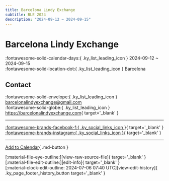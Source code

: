 ```yaml
---
title: Barcelona Lindy Exchange
subtitle: BLE 2024
description: "2024-09-12 ~ 2024-09-15"
---
```


# Barcelona Lindy Exchange 

:fontawesome-solid-calendar-days:{ .ky_list_leading_icon } 2024-09-12 ~ 2024-09-15  
:fontawesome-solid-location-dot:{ .ky_list_leading_icon } Barcelona  

## Contact

:fontawesome-solid-envelope:{ .ky_list_leading_icon } <barcelonalindyexchange@gmail.com>  
:fontawesome-solid-globe:{ .ky_list_leading_icon } <https://barcelonalindyexchange.com>{ target='_blank' }  

---

 [:fontawesome-brands-facebook-f:{ .ky_social_links_icon }](https://www.facebook.com/barcelonalindyexchange){ target='_blank' } [:fontawesome-brands-instagram:{ .ky_social_links_icon }](https://instagram.com/ble_bcnswing){ target='_blank' }

---

[Add to Calendar](https://swing.news/ics/en/2024/es/barcelona-lindy-exchange-2024.ics){ .md-button }

<div class="ky_page_footer" markdown>
<div class="ky_page_footer_trailing" markdown="span">
[:material-file-eye-outline:][view-raw-source-file]{ target='_blank' }
[:material-file-edit-outline:][edit-info]{ target='_blank' }
</div>
<div class="ky_page_footer_leading" markdown="span">
[:material-clock-edit-outline: 2024-07-06 07:40 UTC][view-edit-history]{ .ky_page_footer_history_button target='_blank' }
</div>
</div>

[view-raw-source-file]: https://github.com/swingdance/events/blob/main/2024/es/barcelona-lindy-exchange-2024.json "View Raw Source File"
[edit-info]: https://github.com/swingdance/events/issues/new?assignees=&labels=update+event&projects=&template=03-update_entity.yml&title=%5B2024%2Fes%5D%20Barcelona%20Lindy%20Exchange&region=es&year=2024&id=barcelona-lindy-exchange-2024&name=Barcelona%20Lindy%20Exchange&org_id= "Edit Info"

[view-edit-history]: https://github.com/swingdance/events/commits/main/2024/es/barcelona-lindy-exchange-2024.json "View Edit History"
